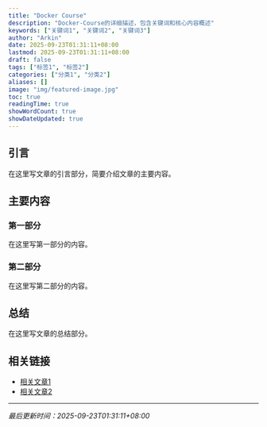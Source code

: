 ```yaml
---
title: "Docker Course"
description: "Docker-Course的详细描述，包含关键词和核心内容概述"
keywords: ["关键词1", "关键词2", "关键词3"]
author: "Arkin"
date: 2025-09-23T01:31:11+08:00
lastmod: 2025-09-23T01:31:11+08:00
draft: false
tags: ["标签1", "标签2"]
categories: ["分类1", "分类2"]
aliases: []
image: "img/featured-image.jpg"
toc: true
readingTime: true
showWordCount: true
showDateUpdated: true
---
```


## 引言

在这里写文章的引言部分，简要介绍文章的主要内容。

## 主要内容

### 第一部分

在这里写第一部分的内容。

### 第二部分

在这里写第二部分的内容。

## 总结

在这里写文章的总结部分。

## 相关链接

- [相关文章1](/posts/related-post-1)
- [相关文章2](/posts/related-post-2)

---

*最后更新时间：2025-09-23T01:31:11+08:00*
